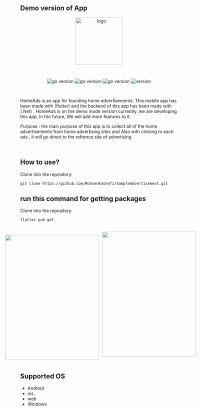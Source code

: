 
<h2>Demo version of App</h2>

<p align="center">
    <img src="https://user-images.githubusercontent.com/71903395/224537547-c0aedd30-a572-4da4-8868-5cd69fe18b9b.png" width="150" alt="logo" />
</p>

<br />

<p align="center">
    <img src="https://img.shields.io/badge/.net-5-66ADD8?style=for-the-badge&logo=.net" alt="go version" />
    <img src="https://img.shields.io/badge/dart-2.16.2-66ADD8?style=for-the-badge&logo=dart" alt="go version" />
    <img src="https://img.shields.io/badge/flutter-2.10.5-66ADD8?style=for-the-badge&logo=flutter" alt="go version" />
    <img src="https://img.shields.io/badge/Version-1.0.0+1-informational?style=for-the-badge&logo" alt="version" />
</p>

<br />

HomeAds is an app for founding home advertisements. 
This mobile app has been made with (flutter) and the backend of this app has been made with 
(.Net) . HomeAds is on the demo mode version currently. we are developing this app. 
In the future, We will add more features to it.

Purpose :
the main purpose of this app is to collect all of the home advertisements from home advertising sites and
Also with clicking to each ads , it will go direct to the refrence site of advertising.

<br />



## How to use?

Clone into the repository:

```shell
git clone https://github.com/MohsenKashefi/SampleAdvertisement.git
```

## run this command for getting packages

Clone into the repository:

```shell
flutter pub get
```

<br />


<div style="display: flex;
  justify-content: center;
" align="center">
  <img style="width: 300px; height: 400px; max-width: 100%;;
  margin: 10px;" src="https://user-images.githubusercontent.com/71903395/224539884-90374de5-3993-4ef7-92b6-c2ffdb2d1338.png"/> 
  <img  style="width: 300px; height: 400px; max-width: 100%; display: inline-block;"  src="https://user-images.githubusercontent.com/71903395/224539929-5718eca9-1b8d-4d36-982d-5beb6ef2533e.gif"/> 
</div>


## Supported OS
- Android
- ios
- web
- Windows

